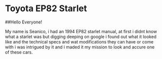 # Toyota EP82 Starlet 


##Hello Everyone!

My name is Seanico, i had an 1994 EP82 starlet manual, at first i didnt know what a starlet was but digging deeping on google i found out what it looked like and the technical specs and wat modifications they can have or come with i was intrigued by it and i maded it my mission to look and accure one of these cars.   
